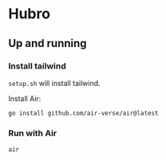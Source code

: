 # Hubro

## Up and running

### Install tailwind

`setup.sh` will install tailwind.

Install Air:

```
go install github.com/air-verse/air@latest
```

### Run with Air

```
air
```
